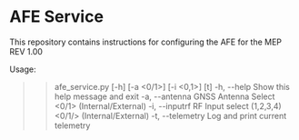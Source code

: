 # AFE Service

This repository contains instructions for configuring the AFE for the MEP REV 1.00

Usage:
>> afe_service.py  [-h]  [-a <0/1>]  [-i <channel> <0,1>]  [t]
      -h, --help         Show this help message and exit
      -a, --antenna      GNSS Antenna Select <0/1> (Internal/External)
      -i, --inputrf      RF Input select <channel> (1,2,3,4) <0/1/> (Internal/External)
      -t, --telemetry    Log and print current telemetry
